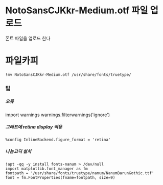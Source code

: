 # NotoSansCJKkr-Medium.otf 파일 업로드 

폰트 파일을 업로드 한다

# 파일카피 
```
!mv NotoSansCJKkr-Medium.otf /usr/share/fonts/truetype/
```

### 팁 

##### 오류
import warnings
warnings.filterwarnings('ignore')

##### 그래프에 retina display 적용

```
%config InlineBackend.figure_format = 'retina'
```

##### 나눔고딕 설치
```
!apt -qq -y install fonts-nanum > /dev/null
import matplotlib.font_manager as fm
fontpath = '/usr/share/fonts/truetype/nanum/NanumBarunGothic.ttf'
font = fm.FontProperties(fname=fontpath, size=9)
```
